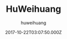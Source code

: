 ---
title: HuWeihuang
github: https://github.com/huweihuang/hexo-theme-huweihuang
demo: https://www.huweihuang.com/
author: huweihuang
ssg:
  - Hexo
cms:
  - Markdown
date: 2017-10-22T03:07:50.000Z
description: ' Ported theme of Hux Blog by YuHsuan, Modified by Hu Weihuang'
draft: true
publish_date: '2017-10-22T03:07:50Z'
update_date: '2021-03-18T11:55:45Z'
github_star: 281
github_fork: 108
---